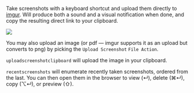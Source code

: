 Take screenshots with a keyboard shortcut and upload them directly to [imgur](https://imgur.com/). Will produce both a sound and a visual notification when done, and copy the resulting direct link to your clipboard.

![](https://i.imgur.com/yNGbOlw.png)

You may also upload an image (or pdf — imgur supports it as an upload but converts to png) by picking the `Upload Screenshot` `File Action`.

`uploadscreenshotclipboard` will upload the image in your clipboard.

`recentscreenshots` will enumerate recently taken screenshots, ordered from the last. You can then open them in the browser to view (↵), delete (⌘↵), copy (⌥↵), or preview (⇧).

